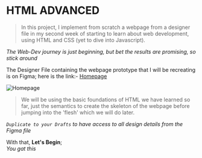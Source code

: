 # HTML ADVANCED

> In this project, I implement from scratch 
> a webpage from a designer file in my second week 
> of starting to learn about web development, 
> using HTML and CSS (yet to dive into Javascript).

*The Web-Dev journey is just beginning, but bet the results are promising, so stick around*

The Designer File containing the webpage prototype that I will be recreating is on Figma; here is the link:-
[Homepage](https://www.figma.com/file/yRdSGrt6hf1WYWIz8KV46f/Homepage?node-id=0%3A1)

![Homepage](https://user-images.githubusercontent.com/61325877/192328727-1c5539b6-12f8-4392-bed4-dd1ed9f3a317.png)

> We will be using the basic foundations of HTML we have learned so far, 
> just the semantics to create the skeleton of the webpage 
> before jumping into the 'flesh' which we will do later.

*`Duplicate to your Drafts` to have access to all design details from the Figma file*

With that, **Let's Begin**;  
*You gat this*
